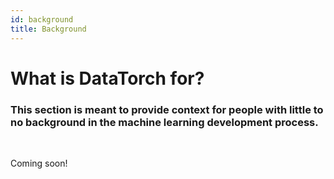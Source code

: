 ```yaml
---
id: background
title: Background
---
```


# What is DataTorch for?

### This section is meant to provide context for people with little to no background in the machine learning development process.

<br>

Coming soon!